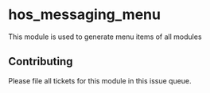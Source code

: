 # hos_messaging_menu
This module is used to generate menu items of all modules 

## Contributing

Please file all tickets for this module in this issue queue. 